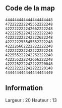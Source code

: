 ## Code de la map
```
444444444444444444448
472222222245552222248
422222222242662222248
422222522242222222248
422222222242222622248
422222255545552222248
422226662222222222248
422222222242222222248
422555222242262222248
422255222242666222248
422225222242222220048
422222222242222220148
444444444444444444449
```

## Information

Largeur : 20
Hauteur : 13
